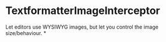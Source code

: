 TextformatterImageInterceptor
=============================

Let editors use WYSIWYG images, but let you control the image size/behaviour.  * 
